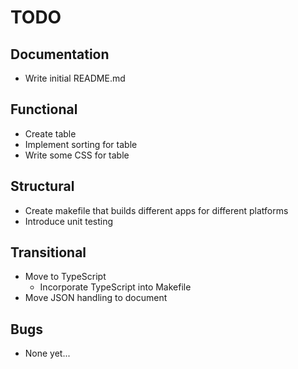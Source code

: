 # TODO

## Documentation
* Write initial README.md

## Functional
* Create table
* Implement sorting for table
* Write some CSS for table

## Structural
* Create makefile that builds different apps for different platforms
* Introduce unit testing

## Transitional
* Move to TypeScript
    * Incorporate TypeScript into Makefile
* Move JSON handling to document

## Bugs
* None yet...
